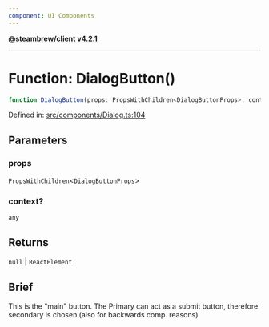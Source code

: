```yaml
---
component: UI Components
---
```


[**@steambrew/client v4.2.1**](../README.md)

***

# Function: DialogButton()

```ts
function DialogButton(props: PropsWithChildren<DialogButtonProps>, context?: any): null | ReactElement
```

Defined in: [src/components/Dialog.ts:104](https://github.com/shdwmtr/plugutil/blob/b52230e3bd417b9353d983856323dee8a90c4f70/client/src/components/Dialog.ts#L104)

## Parameters

### props

`PropsWithChildren`\<[`DialogButtonProps`](../interfaces/DialogButtonProps.md)\>

### context?

`any`

## Returns

`null` \| `ReactElement`

## Brief

This is the "main" button. The Primary can act as a submit button,
therefore secondary is chosen (also for backwards comp. reasons)
